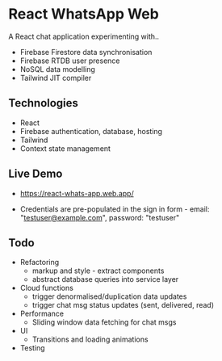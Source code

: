 # React WhatsApp Web

A React chat application experimenting with..
- Firebase Firestore data synchronisation
- Firebase RTDB user presence
- NoSQL data modelling
- Tailwind JIT compiler

## Technologies

- React
- Firebase authentication, database, hosting
- Tailwind
- Context state management

## Live Demo

- https://react-whats-app.web.app/

- Credentials are pre-populated in the sign in form - email: "testuser@example.com", password: "testuser"

## Todo

- Refactoring
  - markup and style - extract components
  - abstract database queries into service layer
- Cloud functions
  - trigger denormalised/duplication data updates
  - trigger chat msg status updates (sent, delivered, read)
- Performance
  - Sliding window data fetching for chat msgs
- UI
  - Transitions and loading animations
- Testing